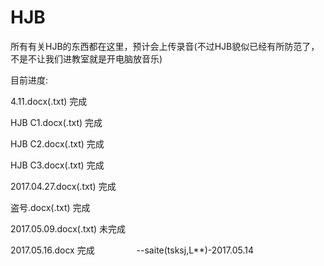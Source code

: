 # HJB
所有有关HJB的东西都在这里，预计会上传录音(不过HJB貌似已经有所防范了，不是不让我们进教室就是开电脑放音乐)

目前进度:

4.11.docx(.txt) 完成

HJB C1.docx(.txt) 完成

HJB C2.docx(.txt) 完成

HJB C3.docx(.txt) 完成

2017.04.27.docx(.txt) 完成

盗号.docx(.txt) 完成

2017.05.09.docx(.txt) 未完成

2017.05.16.docx 完成
                 --saite(tsksj,L**)-2017.05.14
